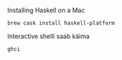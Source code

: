Installing Haskell on a Mac

    brew cask install haskell-platform

Interactive shelli saab käima

    ghci
